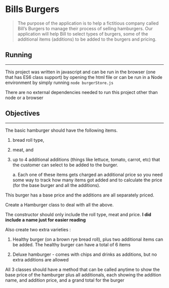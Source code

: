 # Bills Burgers
 > The purpose of the application is to help a fictitious company called Bill’s Burgers to manage their process of selling hamburgers. Our application will help Bill to select types of burgers, some of the additional items (additions) to be added to the burgers and pricing.

## Running
----
This project was written in javascript and can be run in the browser (one that has ES6 class support) by opening the html file or can be run in a Node environment by simply running `node burgerStore.js`

There are no external dependencies needed to run this project other than node or a browser

## Objectives
----

The basic hamburger should have the following items.
1. bread roll type,
2. meat, and
3. up to 4 additional additions (things like lettuce, tomato, carrot, etc) that the customer can select to be added to the burger.
    
    a. Each one of these items gets charged an additional price so you need some way to track how many items got added and to calculate the price (for the base burger and all the additions).

This burger has a base price and the additions are all separately priced.

Create a Hamburger class to deal with all the above.

The constructor should only include the roll type, meat and price. <b> I did include a name just for easier reading </b>

Also create two extra varieties : 

1. Healthy burger (on a brown rye bread roll), plus two additional items can be added. The healthy burger can have a total of 6 items

2. Deluxe hamburger - comes with chips and drinks as additions, but no extra additions are allowed

All 3 classes should have a method that can be called anytime to show the base price of the hamburger plus all additionals, each showing the addition name, and addition price, and a grand total for the burger
